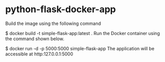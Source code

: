 # python-flask-docker-app

Build the image using the following command

$ docker build -t simple-flask-app:latest .
Run the Docker container using the command shown below.

$ docker run -d -p 5000:5000 simple-flask-app
The application will be accessible at http:127.0.0.1:5000
